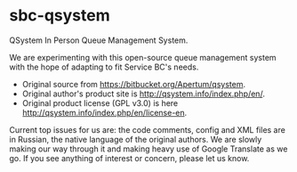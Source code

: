 # sbc-qsystem
QSystem In Person Queue Management System.

We are experimenting with this open-source queue management system with the hope of adapting to fit Service BC's needs.
* Original source from https://bitbucket.org/Apertum/qsystem.
* Original author's product site is http://qsystem.info/index.php/en/.
* Original product license (GPL v3.0) is here http://qsystem.info/index.php/en/license-en.

Current top issues for us are: the code comments, config and XML files are in Russian, the native language of the original authors.  We are slowly making our way through it and making heavy use of Google Translate as we go.  If you see anything of interest or concern, please let us know. 
